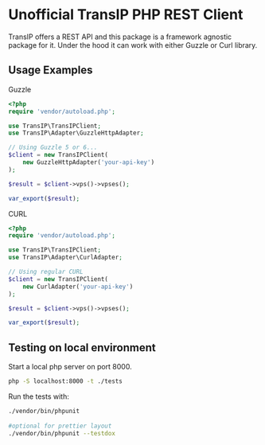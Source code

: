 # Unofficial TransIP PHP REST Client

TransIP offers a REST API and this package is a framework agnostic package for it. Under the hood it can work with either Guzzle or Curl library.

## Usage Examples

Guzzle
```php
<?php
require 'vendor/autoload.php';

use TransIP\TransIPClient;
use TransIP\Adapter\GuzzleHttpAdapter;

// Using Guzzle 5 or 6...
$client = new TransIPClient(
    new GuzzleHttpAdapter('your-api-key')
);

$result = $client->vps()->vpses();

var_export($result);
```

CURL
```php
<?php
require 'vendor/autoload.php';

use TransIP\TransIPClient;
use TransIP\Adapter\CurlAdapter;

// Using regular CURL
$client = new TransIPClient(
    new CurlAdapter('your-api-key')
);

$result = $client->vps()->vpses();

var_export($result);
```

## Testing on local environment

Start a local php server on port 8000.
```bash
php -S localhost:8000 -t ./tests
```

Run the tests with:
```bash
./vendor/bin/phpunit 
 
#optional for prettier layout
./vendor/bin/phpunit --testdox
```
